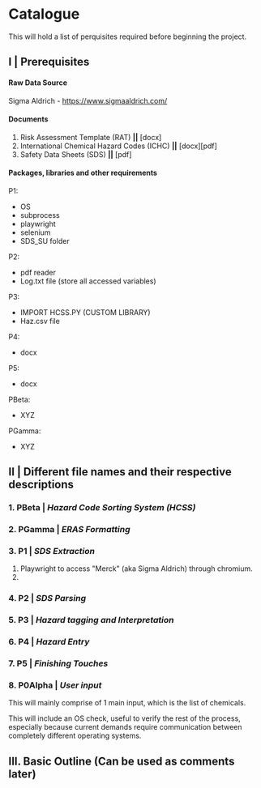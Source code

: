 # Catalogue

This will hold a list of perquisites required before beginning the project.

## I | Prerequisites

#### Raw Data Source

Sigma Aldrich - https://www.sigmaaldrich.com/

#### Documents

1. Risk Assessment Template (RAT)   **||**      [docx]
2. International Chemical Hazard Codes (ICHC)   **||**      [docx][pdf]
3. Safety Data Sheets (SDS)     **||**      [pdf]

#### Packages, libraries and other requirements

P1:
- OS 
- subprocess
- playwright
- selenium
- SDS_SU folder

P2:
- pdf reader
- Log.txt file (store all accessed variables)

P3:
- IMPORT HCSS.PY (CUSTOM LIBRARY)
- Haz.csv file

P4:
- docx

P5:
- docx

PBeta:
- XYZ

PGamma:
- XYZ

## II | Different file names and their respective descriptions

### 1. **PBeta** | *Hazard Code Sorting System (HCSS)*

### 2. **PGamma** | *ERAS Formatting*

### 3. **P1** | *SDS Extraction*

1. Playwright to access "Merck" (aka Sigma Aldrich) through chromium.
2.  

### 4. **P2** | *SDS Parsing*

### 5. **P3** | *Hazard tagging and Interpretation*

### 6. **P4** | *Hazard Entry*

### 7. **P5** | *Finishing Touches*

### 8. **P0Alpha** | *User input*

This will mainly comprise of 1 main input, which is the list of chemicals.

This will include an OS check, useful to verify the rest of the process, especially because current demands require communication between completely different operating systems.


## III. Basic Outline (Can be used as comments later)
